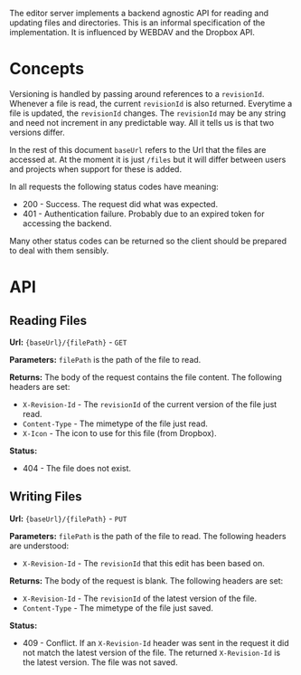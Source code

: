 The editor server implements a backend agnostic API for reading and updating
files and directories. This is an informal specification of the implementation.
It is influenced by WEBDAV and the Dropbox API.

Concepts
========

Versioning is handled by passing around references to a `revisionId`. Whenever a file is 
read, the current `revisionId` is also returned. Everytime a file is updated, the `revisionId`
changes. The `revisionId` may be any string and need not increment in any predictable way.
All it tells us is that two versions differ.

In the rest of this document `baseUrl` refers to the Url that the files are accessed at.
At the moment it is just `/files` but it will differ between users and projects when 
support for these is added.

In all requests the following status codes have meaning:

  * 200 - Success. The request did what was expected.
  * 401 - Authentication failure. Probably due to an expired token for accessing the backend.

Many other status codes can be returned so the client should be prepared to deal with
them sensibly.

API
===

Reading Files
-------------

**Url:** `{baseUrl}/{filePath}` - `GET`

**Parameters:** `filePath` is the path of the file to read.

**Returns:** The body of the request contains the file content. The following headers are set:

  * `X-Revision-Id` - The `revisionId` of the current version of the file just read.
  * `Content-Type` - The mimetype of the file just read.
  * `X-Icon` - The icon to use for this file (from Dropbox).

**Status:**

  * 404 - The file does not exist.

Writing Files
-------------

**Url:** `{baseUrl}/{filePath}` - `PUT`

**Parameters:** `filePath` is the path of the file to read. The following headers are understood:

  * `X-Revision-Id` - The `revisionId` that this edit has been based on.

**Returns:** The body of the request is blank. The following headers are set:

  * `X-Revision-Id` - The `revisionId` of the latest version of the file.
  * `Content-Type` - The mimetype of the file just saved.

**Status:**

  * 409 - Conflict. If an `X-Revision-Id` header was sent in the request it did not match the
          latest version of the file. The returned `X-Revision-Id` is the latest version. The file
          was not saved.


